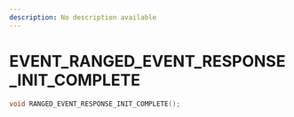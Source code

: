 ```yaml
---
description: No description available 
---
```


# EVENT\_RANGED_EVENT_RESPONSE_INIT_COMPLETE

```cpp
void RANGED_EVENT_RESPONSE_INIT_COMPLETE();
```